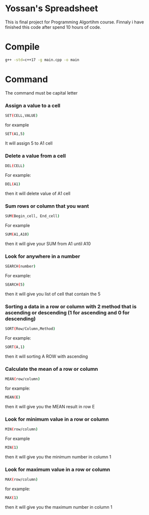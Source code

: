 # Yossan's Spreadsheet
This is final project for Programming Algortihm course. Finnaly i have finished this code after spend 10 hours of code.

# Compile
```sh
g++ -std=c++17 -g main.cpp -o main
```

# Command
The command must be capital letter
### Assign a value to a cell
```sh
SET(CELL,VALUE)
```
for example
```sh
SET(A1,5)
```
It will assign 5 to A1 cell

### Delete a value from a cell
```sh
DEL(CELL)
```
For example: 
```sh
DEL(A1)
```
then it will delete value of A1 cell

### Sum rows or column that you want
```sh
SUM(Begin_cell, End_cell)
```
For example
```sh
SUM(A1,A10)
```
then it will give your SUM from A1 until A10
### Look for anywhere in a number
```sh
SEARCH(number)
```
For example:
```sh
SEARCH(5)
```
then it will give you list of cell that contain the 5

### Sorting a data in a row or column with 2 method that is ascending or descending (1 for ascending and 0 for descending)
```sh
SORT(Row/Column,Method)
```
For example:
```sh
SORT(A,1)
```
then it will sorting A ROW with ascending

### Calculate the mean of a row or column
```sh
MEAN(row/column)
```
for example:
```sh
MEAN(E)
```
then it will give you the MEAN result in row E

### Look for minimum value in a row or column
```sh
MIN(row/column)
```
For example 
```sh
MIN(1)
```
then it will give you the minimum number in column 1
### Look for maximum value in a row or column
```sh
MAX(row/column)
```
for example:
```sh
MAX(1)
```
then it will give you the maximum number in column 1
